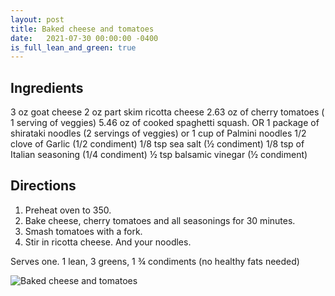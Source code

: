 ```yaml
---
layout: post
title: Baked cheese and tomatoes
date:   2021-07-30 00:00:00 -0400
is_full_lean_and_green: true
---
```


## Ingredients
3 oz goat cheese
2 oz part skim ricotta cheese
2.63 oz of cherry tomatoes ( 1 serving of veggies)
5.46 oz of cooked spaghetti squash. OR 1 package of shirataki noodles (2 servings of veggies) or 1 cup of Palmini noodles 
1/2 clove of Garlic (1/2 condiment)
1/8 tsp sea salt (½ condiment)
1/8 tsp of Italian seasoning (1/4 condiment)
½ tsp balsamic vinegar (½ condiment)

## Directions
1. Preheat oven to 350. 
2. Bake cheese, cherry tomatoes and all seasonings for 30 minutes. 
3. Smash tomatoes with a fork. 
4. Stir in ricotta cheese. And your noodles.

Serves one. 1 lean, 3 greens, 1 ¾ condiments (no healthy fats needed)

![Baked cheese and tomatoes](/images/Baked%20cheese%20and%20tomatoes.png)

